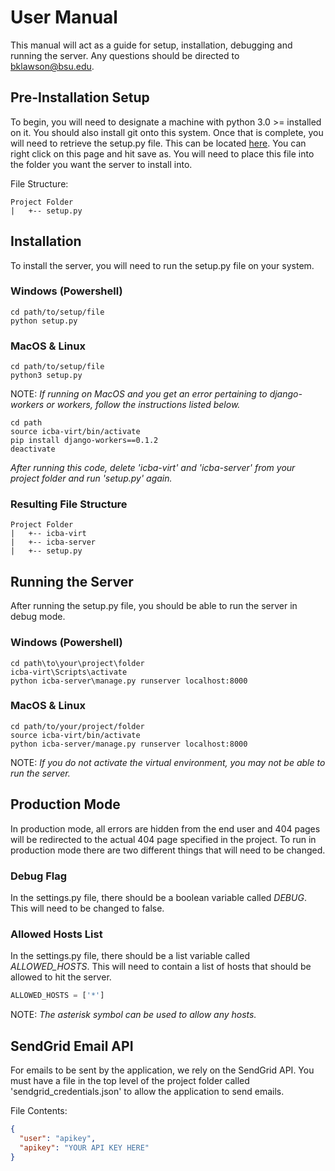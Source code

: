 # User Manual
This manual will act as a guide for setup, installation, debugging and running the server. Any questions should be directed to
[bklawson@bsu.edu](mailto:bklawson@bsu.edu).
## Pre-Installation Setup
To begin, you will need to designate a machine with python 3.0 >= installed on it. You should also install git onto this
system. Once that is complete, you will need to retrieve the setup.py file. This can be located [here](https://raw.githubusercontent.com/KarlMarx4701/In-Class-Behavior-Analyzer-Backend/master/setup.py).
You can right click on this page and hit save as. You will need to place this file into the folder you want the server to install into.

File Structure:
```
Project Folder
|   +-- setup.py
```

## Installation
To install the server, you will need to run the setup.py file on your system.

### Windows (Powershell)
```
cd path/to/setup/file
python setup.py
```

### MacOS & Linux
```
cd path/to/setup/file
python3 setup.py
```

NOTE: *If running on MacOS and you get an error pertaining to django-workers or workers, follow the instructions listed below.*
```
cd path
source icba-virt/bin/activate
pip install django-workers==0.1.2
deactivate
```
*After running this code, delete 'icba-virt' and 'icba-server' from your project folder and run 'setup.py' again.*

### Resulting File Structure
```
Project Folder
|   +-- icba-virt
|   +-- icba-server
|   +-- setup.py
```

## Running the Server
After running the setup.py file, you should be able to run the server in debug mode.

### Windows (Powershell)
```
cd path\to\your\project\folder
icba-virt\Scripts\activate
python icba-server\manage.py runserver localhost:8000
```

### MacOS & Linux
```
cd path/to/your/project/folder
source icba-virt/bin/activate
python icba-server/manage.py runserver localhost:8000
```
NOTE: *If you do not activate the virtual environment, you may not be able to run the server.*

## Production Mode
In production mode, all errors are hidden from the end user and 404 pages will be redirected to the actual 404 page specified
in the project. To run in production mode there are two different things that will need to be changed.

### Debug Flag
In the settings.py file, there should be a boolean variable called *DEBUG*. This will need to be changed to false.

### Allowed Hosts List
In the settings.py file, there should be a list variable called *ALLOWED_HOSTS*. This will need to contain a list of hosts
that should be allowed to hit the server.
```python
ALLOWED_HOSTS = ['*']
```
NOTE: *The asterisk symbol can be used to allow any hosts.*

## SendGrid Email API
For emails to be sent by the application, we rely on the SendGrid API. You must have a file in the top level of the project folder
called 'sendgrid_credentials.json' to allow the application to send emails.

File Contents:
```json
{
  "user": "apikey",
  "apikey": "YOUR API KEY HERE"
}
```